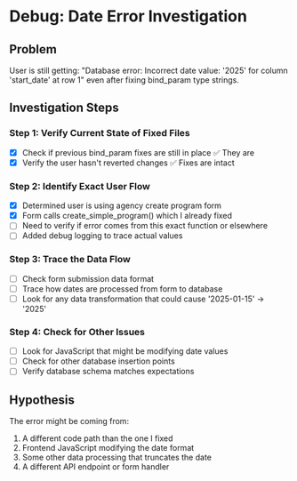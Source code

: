 # Debug: Date Error Investigation

## Problem
User is still getting: "Database error: Incorrect date value: '2025' for column 'start_date' at row 1" 
even after fixing bind_param type strings.

## Investigation Steps

### Step 1: Verify Current State of Fixed Files
- [x] Check if previous bind_param fixes are still in place ✅ They are
- [x] Verify the user hasn't reverted changes ✅ Fixes are intact

### Step 2: Identify Exact User Flow
- [x] Determined user is using agency create program form
- [x] Form calls create_simple_program() which I already fixed
- [ ] Need to verify if error comes from this exact function or elsewhere
- [ ] Added debug logging to trace actual values

### Step 3: Trace the Data Flow
- [ ] Check form submission data format
- [ ] Trace how dates are processed from form to database
- [ ] Look for any data transformation that could cause '2025-01-15' → '2025'

### Step 4: Check for Other Issues
- [ ] Look for JavaScript that might be modifying date values
- [ ] Check for other database insertion points
- [ ] Verify database schema matches expectations

## Hypothesis
The error might be coming from:
1. A different code path than the one I fixed
2. Frontend JavaScript modifying the date format
3. Some other data processing that truncates the date
4. A different API endpoint or form handler
